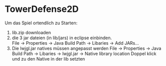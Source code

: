 # TowerDefense2D

Um das Spiel ortendlich zu Starten:
1) lib.zip downloaden
2) die 3 jar dateien (in lib/jars) in eclipse einbinden.  
File -> Properties -> Java Build Path -> Libaries -> Add JARs...
3) Die lwjgl.jar natives müssen angepasst werden
File -> Properties -> Java Build Path -> Libaries -> lwjgl.jar 
-> Native library location
Doppel klick und zu den Native in der lib setzten